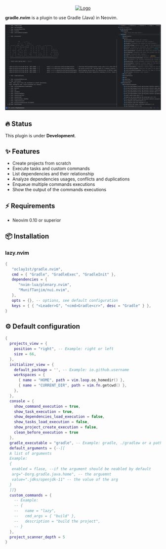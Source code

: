 <br/>
<div align="center">
  <a  href="https://github.com/oclay1st/gradle.nvim">
    <img src="assets/gradle.png" alt="Logo" >
  </a>
</div>

**gradle.nvim** is a plugin to use Gradle (Java) in Neovim.

<div>
  <img src ="assets/screenshot.png">
</div>

## 🔥 Status

This plugin is under **Development**.

## ✨ Features

- Create projects from scratch
- Execute tasks and custom commands
- List dependencies and their relationship
- Analyze dependencies usages, conflicts and duplications
- Enqueue multiple commands executions
- Show the output of the commands executions

## ⚡️ Requirements

- Neovim 0.10 or superior

## 📦 Installation

### lazy.nvim

```lua
{
   "oclay1st/gradle.nvim",
   cmd = { "Gradle", "GradleExec", "GradleInit" },
   dependencies = {
      "nvim-lua/plenary.nvim",
      "MunifTanjim/nui.nvim",
   },
   opts = {}, -- options, see default configuration
   keys = { { "<Leader>G", "<cmd>Gradle<cr>", desc = "Gradle" } },
}
```

## ⚙️  Default configuration

```lua
{
  projects_view = {
    position = "right", -- Example: right or left
    size = 66,
  },
  initializer_view = {
    default_package = '', -- Example: io.github.username
    workspaces = {
      { name = "HOME", path = vim.loop.os_homedir() },
      { name = "CURRENT_DIR", path = vim.fn.getcwd() },
    },
  },
  console = {
    show_command_execution = true,
    show_task_execution = true,
    show_dependencies_load_execution = false,
    show_tasks_load_execution = false,
    show_project_create_execution = false,
    clean_before_execution = true
  },
  gradle_executable = "gradle", -- Example: gradle, ./gradlew or a path to Gradle executable
  default_arguments = {--[[
  A list of arguments
  Example:
  {
   enabled = flase, --if the argument should be neabled by default
   arg="-Dorg.gradle.java.home", -- the arguemnt
   value=".jdks/openjdk-11" -- the value of the arg
  }
  ]]}
  custom_commands = {
    -- Example: 
    -- {
    --   name = "lazy",
    --   cmd_args = { "build" },
    --   description = "build the project",
    -- }
  }, 
  project_scanner_depth = 5
}
```
